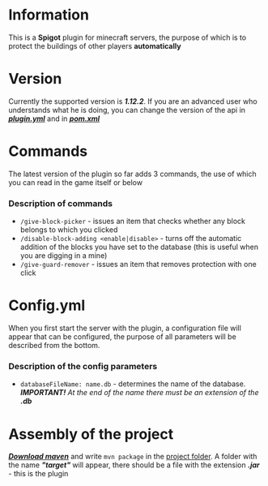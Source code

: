 # Information
This is a **Spigot** plugin for minecraft servers, the purpose of which is to protect the buildings of other players **automatically**

# Version
Currently the supported version is **_1.12.2_**. If you are an advanced user who understands what he is doing, you can change the version of the api in **_[plugin.yml](src/main/resources/plugin.yml)_** and in **_[pom.xml](pom.xml)_**


# Commands
The latest version of the plugin so far adds 3 commands, the use of which you can read in the game itself or below

### Description of commands
- `/give-block-picker` - issues an item that checks whether any block belongs to which you clicked
- `/disable-block-adding <enable|disable>` - turns off the automatic addition of the blocks you have set to the database (this is useful when you are digging in a mine)
- `/give-guard-remover` - issues an item that removes protection with one click

# Config.yml
When you first start the server with the plugin, a configuration file will appear that can be configured, the purpose of all parameters will be described from the bottom.

### Description of the config parameters
- `databaseFileName: name.db` - determines the name of the database. **_IMPORTANT!_** _At the end of the name there must be an extension of the **.db**_

# Assembly of the project
_**[Download maven](https://maven.apache.org/download.cgi)**_ and write `mvn package` in the [project folder](https://github.com/Vitalij3/block-guard-plugin.git). A folder with the name _**"target"**_ will appear, there should be a file with the extension **_.jar_** - this is the plugin